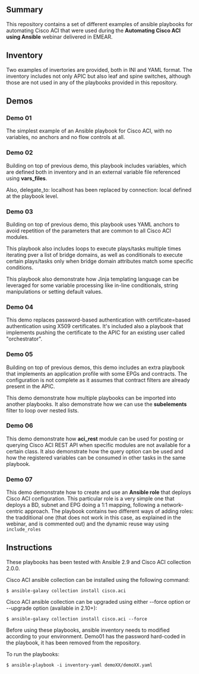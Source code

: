 ## Summary

This repository contains a set of different examples of ansible playbooks for automating Cisco ACI that were used during the **Automating Cisco ACI using Ansible** webinar delivered in EMEAR.

## Inventory

Two examples of invertories are provided, both in INI and YAML format. The inventory includes not only APIC but also leaf and spine switches, although those are not used in any of the playbooks provided in this repository.

## Demos

### Demo 01
The simplest example of an Ansible playbook for Cisco ACI, with no variables, no anchors and no flow controls at all.

### Demo 02
Building on top of previous demo, this playbook includes variables, which are defined both in inventory and in an external variable file referenced using **vars_files**. 

Also, delegate_to: localhost has been replaced by connection: local defined at the playbook level.

### Demo 03
Building on top of previous demo, this playbook uses YAML anchors to avoid repetition of the parameters that are common to all Cisco ACI modules.

This playbook also includes loops to execute plays/tasks multiple times iterating pver a list of bridge domains, as well as conditionals to execute certain plays/tasks only when bridge domain attributes match some specific conditions.

This playbook also demonstrate how Jinja templating language can be leveraged for some variable processing like in-line conditionals, string manipulations or setting default values.

### Demo 04
This demo replaces password-based authentication with certificate=based authentication using X509 certificates. It's included also a playbook that implements pushing the certificate to the APIC for an existing user called "orchestrator".

### Demo 05
Building on top of previous demos, this demo includes an extra playbook that implements an application profile with some EPGs and contracts. The configuration is not complete as it assumes that contract filters are already present in the APIC.

This demo demonstrate how multiple playbooks can be imported into another playbooks. It also demonstrate how we can use the **subelements** filter to loop over nested lists. 

### Demo 06
This demo demonstrate how **aci_rest**  module can be used for posting or querying Cisco ACI REST API when specific modules are not available for a certain class. It also demonstrate how the query option can be used and how the registered variables can be consumed in other tasks in the same playbook.

### Demo 07
This demo demonstrate how to create and use an **Ansible role** that deploys Cisco ACI configuration. This particular role is a very simple one that deploys a BD, subnet and EPG doing a 1:1 mapping, following a network-centric approach. The playbook contains two different ways of adding roles: the tradditional one (that does not work in this case, as explained in the webinar, and is commented out) and the dynamic reuse way using `include_roles`

## Instructions

These playbooks has been tested with Ansible 2.9 and Cisco ACI collection 2.0.0.

Cisco ACI ansible collection can be installed using the following command:

```
$ ansible-galaxy collection install cisco.aci
```

Cisco ACI ansible collection can be upgraded using either --force option or --upgrade option (available in 2.10+):

```
$ ansible-galaxy collection install cisco.aci --force
```

Before using these playbooks, ansible inventory needs to modified according to your environment. Demo01 has the password hard-coded in the playbook, it has been removed from the repository.

To run the playbooks:

```
$ ansible-playbook -i inventory-yaml demoXX/demoXX.yaml
```

